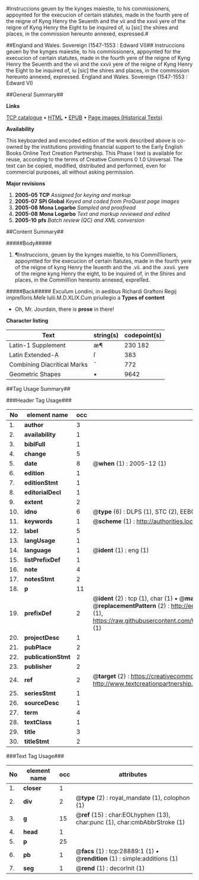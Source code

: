 #Instruccions geuen by the kynges maiestie, to his commissioners, appoynted for the execucion of certain statutes, made in the fourth yere of  the reigne of Kyng Henry the Seuenth and the vii and the xxvii yere of the reigne of Kyng Henry the Eight to be inquired of, iu [sic] the shires and places, in the commission hereunto annexed, expressed.#

##England and Wales. Sovereign (1547-1553 : Edward VI)##
Instruccions geuen by the kynges maiestie, to his commissioners, appoynted for the execucion of certain statutes, made in the fourth yere of  the reigne of Kyng Henry the Seuenth and the vii and the xxvii yere of the reigne of Kyng Henry the Eight to be inquired of, iu [sic] the shires and places, in the commission hereunto annexed, expressed.
England and Wales. Sovereign (1547-1553 : Edward VI)

##General Summary##

**Links**

[TCP catalogue](http://www.ota.ox.ac.uk/tcp/)  • 
[HTML](http://tei.it.ox.ac.uk/tcp/Texts-HTML/free/A21/A21515.html)  • 
[EPUB](http://tei.it.ox.ac.uk/tcp/Texts-EPUB/free/A21/A21515.epub) • 
[Page images (Historical Texts)](https://data.historicaltexts.jisc.ac.uk/view?pubId=eebo-33151051e&pageId=eebo-33151051e-28889-1)

**Availability**

This keyboarded and encoded edition of the
	       work described above is co-owned by the institutions
	       providing financial support to the Early English Books
	       Online Text Creation Partnership. This Phase I text is
	       available for reuse, according to the terms of Creative
	       Commons 0 1.0 Universal. The text can be copied,
	       modified, distributed and performed, even for
	       commercial purposes, all without asking permission.

**Major revisions**

1. __2005-05__ __TCP__ *Assigned for keying and markup*
1. __2005-07__ __SPi Global__ *Keyed and coded from ProQuest page images*
1. __2005-08__ __Mona Logarbo__ *Sampled and proofread*
1. __2005-08__ __Mona Logarbo__ *Text and markup reviewed and edited*
1. __2005-10__ __pfs__ *Batch review (QC) and XML conversion*

##Content Summary##

#####Body#####

1. ¶Instruccions, geuen by the kynges maieſtie, to his Commiſſioners, appoyntted for the execucion of certain ſtatutes, made in the fourth yere of the reigne of kyng Henry the ſeuenth and the .vii. and the .xxvii. yere of the reigne kyng Henry the eight, to be inquired of, in the Shires and places, in the Commiſſion hereunto annexed, expreſſed.

#####Back#####
Excuſum Londini, in aedibus Richardi Graftoni Regij impreſſoris.Meſe Iulii.M.D.XLIX.Cum priuilegio a
**Types of content**

  * Oh, Mr. Jourdain, there is **prose** in there!

**Character listing**


|Text|string(s)|codepoint(s)|
|---|---|---|
|Latin-1 Supplement|æ¶|230 182|
|Latin Extended-A|ſ|383|
|Combining             Diacritical Marks|̄|772|
|Geometric Shapes|▪|9642|

##Tag Usage Summary##

###Header Tag Usage###

|No|element name|occ|attributes|
|---|---|---|---|
|1.|__author__|3||
|2.|__availability__|1||
|3.|__biblFull__|1||
|4.|__change__|5||
|5.|__date__|8| @__when__ (1) : 2005-12 (1)|
|6.|__edition__|1||
|7.|__editionStmt__|1||
|8.|__editorialDecl__|1||
|9.|__extent__|2||
|10.|__idno__|6| @__type__ (6) : DLPS (1), STC (2), EEBO-CITATION (1), OCLC (1), VID (1)|
|11.|__keywords__|1| @__scheme__ (1) : http://authorities.loc.gov/ (1)|
|12.|__label__|5||
|13.|__langUsage__|1||
|14.|__language__|1| @__ident__ (1) : eng (1)|
|15.|__listPrefixDef__|1||
|16.|__note__|4||
|17.|__notesStmt__|2||
|18.|__p__|11||
|19.|__prefixDef__|2| @__ident__ (2) : tcp (1), char (1)  •  @__matchPattern__ (2) : ([0-9\-]+):([0-9IVX]+) (1), (.+) (1)  •  @__replacementPattern__ (2) : http://eebo.chadwyck.com/downloadtiff?vid=$1&page=$2 (1), https://raw.githubusercontent.com/textcreationpartnership/Texts/master/tcpchars.xml#$1 (1)|
|20.|__projectDesc__|1||
|21.|__pubPlace__|2||
|22.|__publicationStmt__|2||
|23.|__publisher__|2||
|24.|__ref__|2| @__target__ (2) : https://creativecommons.org/publicdomain/zero/1.0/ (1), http://www.textcreationpartnership.org/docs/. (1)|
|25.|__seriesStmt__|1||
|26.|__sourceDesc__|1||
|27.|__term__|4||
|28.|__textClass__|1||
|29.|__title__|3||
|30.|__titleStmt__|2||


###Text Tag Usage###

|No|element name|occ|attributes|
|---|---|---|---|
|1.|__closer__|1||
|2.|__div__|2| @__type__ (2) : royal_mandate (1), colophon (1)|
|3.|__g__|15| @__ref__ (15) : char:EOLhyphen (13), char:punc (1), char:cmbAbbrStroke (1)|
|4.|__head__|1||
|5.|__p__|25||
|6.|__pb__|1| @__facs__ (1) : tcp:28889:1 (1)  •  @__rendition__ (1) : simple:additions (1)|
|7.|__seg__|1| @__rend__ (1) : decorInit (1)|
